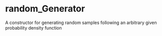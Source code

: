 # random_Generator
A constructor for generating random samples following an arbitrary given probability density function

